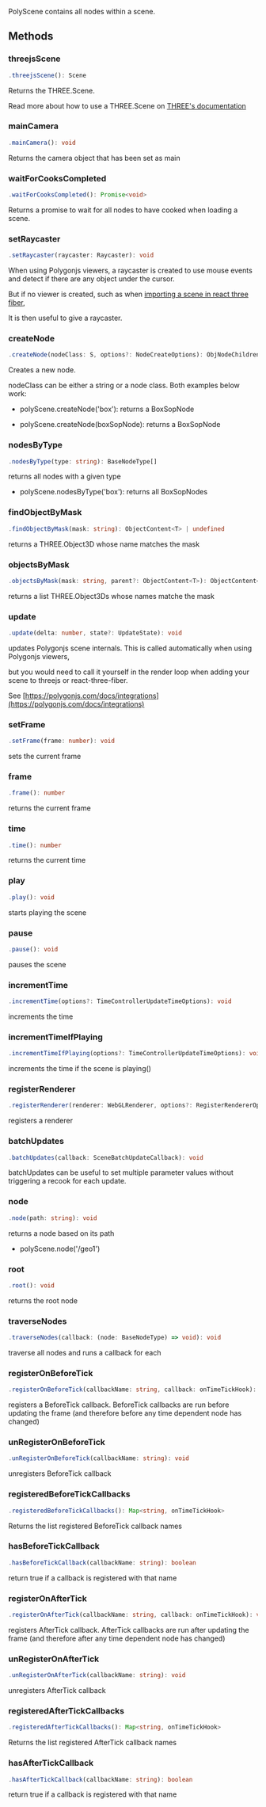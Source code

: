 

PolyScene contains all nodes within a scene.






## Methods



### threejsScene
``` typescript
.threejsScene(): Scene
```
Returns the THREE.Scene.





Read more about how to use a THREE.Scene on [THREE's documentation](https://threejs.org/docs/?q=scene#api/en/scenes/Scene)





### mainCamera
``` typescript
.mainCamera(): void
```
Returns the camera object that has been set as main





### waitForCooksCompleted
``` typescript
.waitForCooksCompleted(): Promise<void>
```
Returns a promise to wait for all nodes to have cooked when loading a scene.





### setRaycaster
``` typescript
.setRaycaster(raycaster: Raycaster): void
```
When using Polygonjs viewers, a raycaster is created to use mouse events and detect if there are any object under the cursor.

But if no viewer is created, such as when [importing a scene in react three fiber](/docs/integrations/react_three_fiber),

It is then useful to give a raycaster.





### createNode
``` typescript
.createNode(nodeClass: S, options?: NodeCreateOptions): ObjNodeChildrenMap[S]
```
Creates a new node.


nodeClass can be either a string or a node class. Both examples below work:


- polyScene.createNode('box'): returns a BoxSopNode

- polyScene.createNode(boxSopNode): returns a BoxSopNode





### nodesByType
``` typescript
.nodesByType(type: string): BaseNodeType[]
```
returns all nodes with a given type


- polyScene.nodesByType('box'): returns all BoxSopNodes




### findObjectByMask
``` typescript
.findObjectByMask(mask: string): ObjectContent<T> | undefined
```
returns a THREE.Object3D whose name matches the mask





### objectsByMask
``` typescript
.objectsByMask(mask: string, parent?: ObjectContent<T>): ObjectContent<T>[]
```
returns a list THREE.Object3Ds whose names matche the mask





### update
``` typescript
.update(delta: number, state?: UpdateState): void
```
updates Polygonjs scene internals. This is called automatically when using Polygonjs viewers,

but you would need to call it yourself in the render loop when adding your scene to threejs or react-three-fiber.

See [https://polygonjs.com/docs/integrations](https://polygonjs.com/docs/integrations)





### setFrame
``` typescript
.setFrame(frame: number): void
```
sets the current frame





### frame
``` typescript
.frame(): number
```
returns the current frame





### time
``` typescript
.time(): number
```
returns the current time





### play
``` typescript
.play(): void
```
starts playing the scene





### pause
``` typescript
.pause(): void
```
pauses the scene





### incrementTime
``` typescript
.incrementTime(options?: TimeControllerUpdateTimeOptions): void
```
increments the time





### incrementTimeIfPlaying
``` typescript
.incrementTimeIfPlaying(options?: TimeControllerUpdateTimeOptions): void
```
increments the time if the scene is playing()





### registerRenderer
``` typescript
.registerRenderer(renderer: WebGLRenderer, options?: RegisterRendererOptions): void
```
registers a renderer





### batchUpdates
``` typescript
.batchUpdates(callback: SceneBatchUpdateCallback): void
```
batchUpdates can be useful to set multiple parameter values without triggering a recook for each update.





### node
``` typescript
.node(path: string): void
```
returns a node based on its path


- polyScene.node('/geo1')





### root
``` typescript
.root(): void
```
returns the root node





### traverseNodes
``` typescript
.traverseNodes(callback: (node: BaseNodeType) => void): void
```
traverse all nodes and runs a callback for each





### registerOnBeforeTick
``` typescript
.registerOnBeforeTick(callbackName: string, callback: onTimeTickHook): void
```
registers a BeforeTick callback. BeforeTick callbacks are run before updating the frame (and therefore before any time dependent node has changed)





### unRegisterOnBeforeTick
``` typescript
.unRegisterOnBeforeTick(callbackName: string): void
```
unregisters BeforeTick callback





### registeredBeforeTickCallbacks
``` typescript
.registeredBeforeTickCallbacks(): Map<string, onTimeTickHook>
```
Returns the list registered BeforeTick callback names





### hasBeforeTickCallback
``` typescript
.hasBeforeTickCallback(callbackName: string): boolean
```
return true if a callback is registered with that name





### registerOnAfterTick
``` typescript
.registerOnAfterTick(callbackName: string, callback: onTimeTickHook): void
```
registers AfterTick callback. AfterTick callbacks are run after updating the frame (and therefore after any time dependent node has changed)





### unRegisterOnAfterTick
``` typescript
.unRegisterOnAfterTick(callbackName: string): void
```
unregisters AfterTick callback





### registeredAfterTickCallbacks
``` typescript
.registeredAfterTickCallbacks(): Map<string, onTimeTickHook>
```
Returns the list registered AfterTick callback names





### hasAfterTickCallback
``` typescript
.hasAfterTickCallback(callbackName: string): boolean
```
return true if a callback is registered with that name




